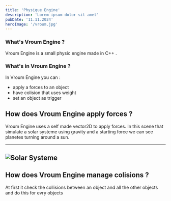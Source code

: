 ```yaml
---
title: 'Physique Engine'
description: 'Lorem ipsum dolor sit amet'
pubDate: '11.11.2024'
heroImage: '/vroum.jpg'
---
```


### What's Vroum Engine ?

Vroum Engine is a small physic engine made in C++ .

### What's in Vroum Engine ?

In Vroum Engine you can :
- apply a forces to an object 
- have colision that uses weight
- set an object as trigger

## How does Vroum Engine apply forces ?

Vroum Engine uses a self made vector2D to apply forces. In this scene that simulate a solar systeme using gravity and a starting force we can see planetes turning around a sun.

---
![Solar Systeme](/solar_systeme.gif)
---

## How does Vroum Engine manage colisions ?

At first it check the collisions between an object and all the other objects and do this for evry objects 